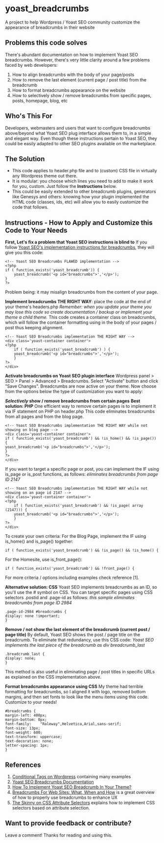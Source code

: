 # yoast_breadcrumbs
A project to help Wordpress / Yoast SEO community customize the appearance of breadcrumbs in their website

## Problems this code solves
There's abundant documentation on how to implement Yoast SEO breadcrumbs. However, there's very little clarity around a few problems faced by web developers:
1. How to align breadcrumbs with the body of your page/posts
1. How to remove the last element (current page / post title) from the breadcrumb
1. How to format breadcrumbs appearance on the website
1. How to selectively show / remove breadcrumbs from specific pages, posts, homepage, blog, etc

## Who's This For
Developers, webmasters and users that want to configure breadcrumbs above/beyond what Yoast SEO plug interface allows them to, in a simple and elegant way.
Even though these instructions pertain to Yoast SEO, they could be easily adapted to other SEO plugins available on the marketplace.

## The Solution
* This code applies to header.php file and to (custom) CSS file in virtually any Wordpress theme out there.
* It is modular: you choose which lines you need to add to make it work for you, custom. Just follow the **Instructions** below.
* This could be easily extended to other breadcrumb plugins, generators like Genesys and others: knowing how your plugin implemented the HTML code (classes, ids, etc) will allow you to easily customize the code that follows.

## Instructions - How to Apply and Customize this Code to Your Needs
**First, Let's fix a problem that Yoast SEO instructions is blind to**
If you follow [Yoast SEO's implementation instructions for breadcrumbs](https://kb.yoast.com/kb/implement-wordpress-seo-breadcrumbs/), they will give you this code:

```
<!-- Yoast SEO Breadcrumbs FLAWED implementation -->
<?php
if ( function_exists('yoast_breadcrumb')) {
	yoast_breadcrumb('<p id="breadcrumbs">','</p>');
}
?> 
```
Problem being: it may misalign breadcrumbs from the content of your page.

**Implement breadcrumbs THE RIGHT WAY**: place the code at the end of your theme's headers.php
_Remember: when you update your theme you may lose this code so create documentation / backup or implement your theme a child theme._ 
This code creates a container class on breadcrumbs, which will follow the container formatting using in the body of your pages / post thus keeping alignment.

```
<!-- Yoast SEO Breadcrumbs implementation THE RIGHT WAY -->
<div class='yoast-container container'>
<?php
	if ( function_exists('yoast_breadcrumb') ) {
	yoast_breadcrumb('<p id="breadcrumbs">','</p>');
	}
?>
</div>
```

**Activate breadcrumbs on Yoast SEO plugin interface**
Wordpress panel > SEO > Panel > Advanced > Breadcrumbs. Select "Activate" button and click "Save Changes".
Breadcrumbs are now active on your theme. 
Now choose from the options below the type of customization you want to apply:

**_Selectively_ show / remove breadcrumbs from certain pages**
**Best solution: PHP**
One efficient way to remove certain pages is to implement it via IF statement on PHP on header.php
This code eliminates breadcrumbs from all pages and from the blog page.

```
<!-- Yoast SEO Breadcrumbs implementation THE RIGHT WAY while not showing on blog page -->
<div class='yoast-container container'>
if ( function_exists('yoast_breadcrumb') && !is_home() && !is_page()) {
yoast_breadcrumb('<p id="breadcrumbs">','</p>');
}
?>
</div>
```

If you want to target a specific page or post, you can implement the IF using is_page or is_post functions, as follows:
_eliminates breadcrumbs from page ID 2147_
        
```
<!-- Yoast SEO Breadcrumbs implementation THE RIGHT WAY while not showing on an page id 2147 -->
<div class='yoast-container container'>
<?php
	if ( function_exists('yoast_breadcrumb') && !is_page( array (2147))) {
	yoast_breadcrumb('<p id="breadcrumbs">','</p>');
	}
?>
</div>
``` 

To create your own criteria:
For the Blog Page, implement the IF using is_home() and is_page() together:

```
if ( function_exists('yoast_breadcrumb') && !is_page() && !is_home() {
```

For the Homesite, use is_front_page():

```
if ( function_exists('yoast_breadcrumb') && !front_page() {
```

For more criteria / options including examples check reference [1].
                
**Alternative solution: CSS**
Yoast SEO implements breadcrumbs as an ID, so you'll use the # symbol on CSS. You can target specific pages using CSS selectors .postid and .page-id as follows: 
_this sample eliminates breadcrumbs from page ID 2984_
```
.page-id-2984 #breadcrumbs {
display: none !important;
} 
```
        
**Remove / not show the last element of the breadcrumb (current post / page title)**
By default, Yoast SEO shows the post / page title on the breadcrumb. To eliminate that redundancy, use this CSS code:
_Yoast SEO implements the last piece of the breadcrumb as div breadcrumb_last_
```
.breadcrumb_last {
display: none;
} 
```
This method is also useful in eliminating page / post titles in specific URLs as explained on the CSS implementation above.

**Format breadcrumbs appearance using CSS**
My theme had terrible formatting for breadcrumbs, so I aligned it with logo, removed bottom margins, and then set fonts to look like the menu items using this code. Customize to your needs!

```
#breadcrumbs {
margin-left: 400px;
margin-bottom: 0px;
font-family:	"Raleway",Helvetica,Arial,sans-serif;
font-size: 13px;
font-weight: 600;
text-transform: uppercase;
text-decoration: none;
letter-spacing: 1px;
}
```

## References
1. [Conditional Tags on Wordpress](https://codex.wordpress.org/Conditional_Tags) containing many examples
1. [Yoast SEO Breadcrumbs Documentation](https://yoast.com/breadcrumbs-seo/)
1. [How To Implement Yoast SEO Breadcrumb In Your Theme?](https://napitwptech.com/tutorial/wordpress-development/how-to-implement-yoast-seo-breadcrumb-in-your-theme/)
1. [Breadcrumbs For Web Sites: What, When and How](https://uxplanet.org/breadcrumbs-for-web-sites-what-when-and-how-9273dacf1960) is a great overview of how to properly use breadcrumbs to enhance UX
1. [The Skinny on CSS Attribute Selectors](https://css-tricks.com/attribute-selectors/) explains how to implement CSS selectors based on attribute selection.

## Want to provide feedback or contribute?
Leave a comment! Thanks for reading and using this.
